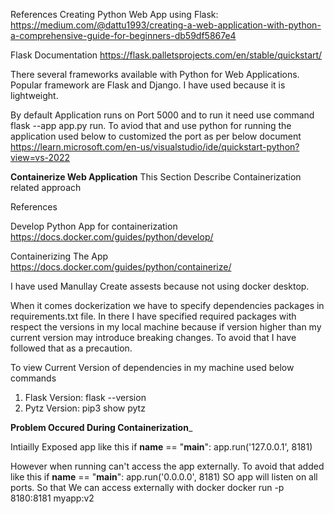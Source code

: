 References
Creating Python Web App using Flask:
https://medium.com/@dattu1993/creating-a-web-application-with-python-a-comprehensive-guide-for-beginners-db59df5867e4

Flask Documentation
https://flask.palletsprojects.com/en/stable/quickstart/

There several frameworks available with Python for Web Applications. Popular framework are Flask and Django. I have used because it is lightweight.

By default Application runs on Port 5000 and to run it need use command   flask --app app.py run. 
To aviod that and use python for running the application used below to customized the port  as per below document 
https://learn.microsoft.com/en-us/visualstudio/ide/quickstart-python?view=vs-2022 

**Containerize Web Application**
This Section Describe Containerization related approach

References

Develop Python App  for containerization
https://docs.docker.com/guides/python/develop/

Containerizing The App
https://docs.docker.com/guides/python/containerize/ 

I have used Manullay Create assests because not using docker desktop.

When it comes dockerization we have to specify dependencies packages in requirements.txt file. 
In there I have specified required packages with respect the versions in my local machine because if version higher than my current version may introduce breaking changes. To avoid that I have followed that as a precaution.

To view Current Version of dependencies in my machine used below commands 

1. Flask Version: flask --version
2. Pytz Version: pip3 show pytz

__Problem Occured During Containerization___

Intiailly Exposed app like this 
if __name__ == "__main__":
    app.run('127.0.0.1', 8181)

However when running can't access the app externally. To avoid that added like this 
if __name__ == "__main__":
    app.run('0.0.0.0', 8181)
SO app will listen on all ports. So that We can access externally with docker 
docker run -p 8180:8181 myapp:v2
